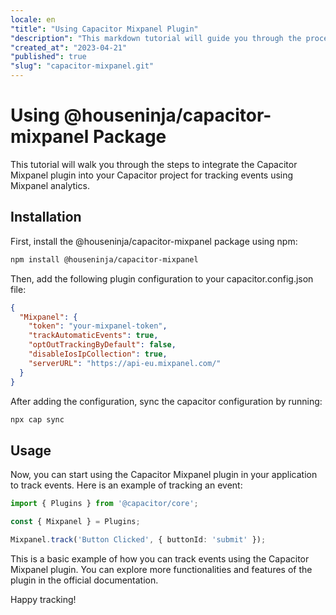 ```yaml
---
locale: en
"title": "Using Capacitor Mixpanel Plugin"
"description": "This markdown tutorial will guide you through the process of using the @houseninja/capacitor-mixpanel package to integrate Mixpanel analytics in your Capacitor-based applications."
"created_at": "2023-04-21"
"published": true
"slug": "capacitor-mixpanel.git"
---
```


# Using @houseninja/capacitor-mixpanel Package

This tutorial will walk you through the steps to integrate the Capacitor Mixpanel plugin into your Capacitor project for tracking events using Mixpanel analytics.

## Installation

First, install the @houseninja/capacitor-mixpanel package using npm:

```bash
npm install @houseninja/capacitor-mixpanel
```

Then, add the following plugin configuration to your capacitor.config.json file:

```json
{
  "Mixpanel": {
    "token": "your-mixpanel-token",
    "trackAutomaticEvents": true,
    "optOutTrackingByDefault": false,
    "disableIosIpCollection": true,
    "serverURL": "https://api-eu.mixpanel.com/"
  }
}
```

After adding the configuration, sync the capacitor configuration by running:

```bash
npx cap sync
```

## Usage

Now, you can start using the Capacitor Mixpanel plugin in your application to track events. Here is an example of tracking an event:

```typescript
import { Plugins } from '@capacitor/core';

const { Mixpanel } = Plugins;

Mixpanel.track('Button Clicked', { buttonId: 'submit' });
```

This is a basic example of how you can track events using the Capacitor Mixpanel plugin. You can explore more functionalities and features of the plugin in the official documentation.

Happy tracking!
